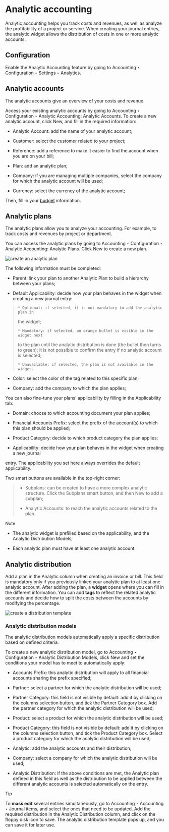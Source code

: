 # Analytic accounting

Analytic accounting helps you track costs and revenues, as well as analyze the
profitability of a project or service. When creating your journal entries, the
analytic widget allows the distribution of costs in one or more analytic
accounts.

## Configuration

Enable the Analytic Accounting feature by going to Accounting ‣ Configuration
‣ Settings ‣ Analytics.

## Analytic accounts

The analytic accounts give an overview of your costs and revenue.

Access your existing analytic accounts by going to Accounting ‣ Configuration
‣ Analytic Accounting: Analytic Accounts. To create a new analytic account,
click New, and fill in the required information:

  * Analytic Account: add the name of your analytic account;

  * Customer: select the customer related to your project;

  * Reference: add a reference to make it easier to find the account when you are on your bill;

  * Plan: add an analytic plan;

  * Company: if you are managing multiple companies, select the company for which the analytic account will be used;

  * Currency: select the currency of the analytic account;

Then, fill in your [budget](budget.html) information.

## Analytic plans

The analytic plans allow you to analyze your accounting. For example, to track
costs and revenues by project or department.

You can access the analytic plans by going to Accounting ‣ Configuration ‣
Analytic Accounting: Analytic Plans. Click New to create a new plan.

![create an analytic plan](../../../../_images/analytic_plans.png)

The following information must be completed:

  * Parent: link your plan to another Analytic Plan to build a hierarchy between your plans;

  * Default Applicability: decide how your plan behaves in the widget when creating a new journal entry:

>     * Optional: if selected, it is not mandatory to add the analytic plan in
> the widget;
>
>     * Mandatory: if selected, an orange bullet is visible in the widget next
> to the plan until the analytic distribution is done (the bullet then turns
> to green); it is not possible to confirm the entry if no analytic account is
> selected;
>
>     * Unavailable: if selected, the plan is not available in the widget.

  * Color: select the color of the tag related to this specific plan;

  * Company: add the company to which the plan applies;

You can also fine-tune your plans’ applicability by filling in the
Applicability tab:

  * Domain: choose to which accounting document your plan applies;

  * Financial Accounts Prefix: select the prefix of the account(s) to which this plan should be applied;

  * Product Category: decide to which product category the plan applies;

  * Applicability: decide how your plan behaves in the widget when creating a new journal
    

entry. The applicability you set here always overrides the default
applicability.

Two smart buttons are available in the top-right corner:

>   * Subplans: can be created to have a more complex analytic structure.
> Click the Subplans smart button, and then New to add a subplan;
>
>   * Analytic Accounts: to reach the analytic accounts related to the plan.
>
>

Note

  * The analytic widget is prefilled based on the applicability, and the Analytic Distribution Models;

  * Each analytic plan must have at least one analytic account.

## Analytic distribution

Add a plan in the Analytic column when creating an invoice or bill. This field
is mandatory only if you previously linked your analytic plan to at least one
analytic account. After adding the plan, a **widget** opens where you can fill
in the different information. You can add **tags** to reflect the related
analytic accounts and decide how to split the costs between the accounts by
modifying the percentage.

![create a distribution
template](../../../../_images/analytic_distribution.png)

### Analytic distribution models

The analytic distribution models automatically apply a specific distribution
based on defined criteria.

To create a new analytic distribution model, go to Accounting ‣ Configuration
‣ Analytic Distribution Models, click New and set the conditions your model
has to meet to automatically apply:

  * Accounts Prefix: this analytic distribution will apply to all financial accounts sharing the prefix specified;

  * Partner: select a partner for which the analytic distribution will be used;

  * Partner Category: this field is not visible by default: add it by clicking on the columns selection button, and tick the Partner Category box. Add the partner category for which the analytic distribution will be used;

  * Product: select a product for which the analytic distribution will be used;

  * Product Category: this field is not visible by default: add it by clicking on the columns selection button, and tick the Product Category box. Select a product category for which the analytic distribution will be used;

  * Analytic: add the analytic accounts and their distribution;

  * Company: select a company for which the analytic distribution will be used;

  * Analytic Distribution: if the above conditions are met, the Analytic plan defined in this field as well as the distribution to be applied between the different analytic accounts is selected automatically on the entry.

Tip

To **mass edit** several entries simultaneously, go to Accounting ‣ Accounting
‣ Journal items, and select the ones that need to be updated. Add the required
distribution in the Analytic Distribution column, and click on the floppy disk
icon to save. The analytic distribution template pops up, and you can save it
for later use.

